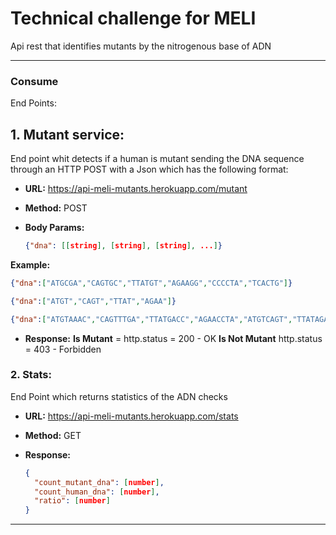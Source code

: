 
# Technical challenge for MELI

Api rest that identifies mutants by the nitrogenous base of ADN 
_______________________________________________

### Consume
End Points:

## 1. Mutant service: 

End point whit detects if a human is mutant sending the DNA sequence through an HTTP POST with a Json which has the following format:

- **URL:** https://api-meli-mutants.herokuapp.com/mutant

- **Method:** POST

- **Body Params:**

  ```json
  {"dna": [[string], [string], [string], ...]}
  ```
 **Example:**

  ```json
  {"dna":["ATGCGA","CAGTGC","TTATGT","AGAAGG","CCCCTA","TCACTG"]}

  {"dna":["ATGT","CAGT","TTAT","AGAA"]}

  {"dna":["ATGTAAAC","CAGTTTGA","TTATGACC","AGAACCTA","ATGTCAGT","TTATAGAA","CAGTTTGA","TTATGACC"]}
  ```
  
- **Response:**
**Is Mutant** = http.status = 200 - OK
**Is Not Mutant** http.status = 403 - Forbidden
 
   
### 2. Stats:

End Point which returns statistics of the ADN checks

- **URL:** https://api-meli-mutants.herokuapp.com/stats

- **Method:** GET

- **Response:** 

  ```Json
  {
    "count_mutant_dna": [number],
    "count_human_dna": [number],
    "ratio": [number]
  }
  ```
_________________________________________________